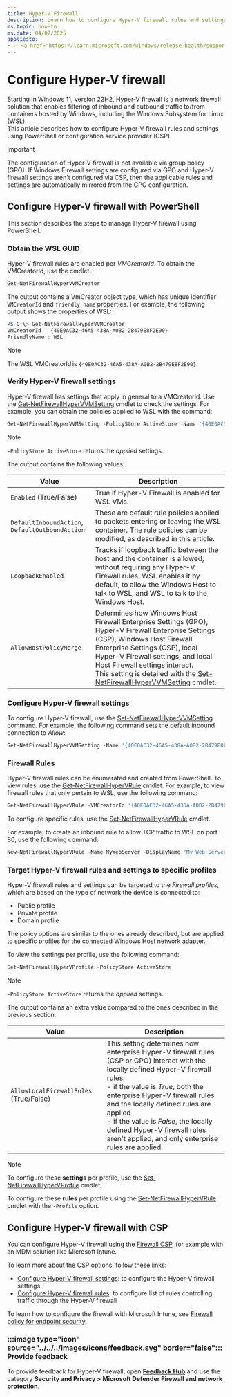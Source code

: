 ```yaml
---
title: Hyper-V Firewall
description: Learn how to configure Hyper-V firewall rules and settings using PowerShell or Configuration Service Provider (CSP).
ms.topic: how-to
ms.date: 04/07/2025
appliesto:
- ✅ <a href="https://learn.microsoft.com/windows/release-health/supported-versions-windows-client" target="_blank">Windows 11</a>
---
```


# Configure Hyper-V firewall

Starting in Windows 11, version 22H2, Hyper-V firewall is a network firewall solution that enables filtering of inbound and outbound traffic to/from containers hosted by Windows, including the Windows Subsystem for Linux (WSL).\
This article describes how to configure Hyper-V firewall rules and settings using PowerShell or configuration service provider (CSP).

> [!IMPORTANT]
> The configuration of Hyper-V firewall is not available via group policy (GPO). If Windows Firewall settings are configured via GPO and Hyper-V firewall settings aren't configured via CSP, then the applicable rules and settings are automatically mirrored from the GPO configuration.

## Configure Hyper-V firewall with PowerShell

This section describes the steps to manage Hyper-V firewall using PowerShell.

### Obtain the WSL GUID

Hyper-V firewall rules are enabled per *VMCreatorId*. To obtain the VMCreatorId, use the cmdlet:

```powershell
Get-NetFirewallHyperVVMCreator
```

The output contains a VmCreator object type, which has unique identifier `VMCreatorId` and `friendly name` properties. For example, the following output shows the properties of WSL:

```powershell
PS C:\> Get-NetFirewallHyperVVMCreator
VMCreatorId : {40E0AC32-46A5-438A-A0B2-2B479E8F2E90}
FriendlyName : WSL
```

> [!NOTE]
> The WSL VMCreatorId is `{40E0AC32-46A5-438A-A0B2-2B479E8F2E90}`.

### Verify Hyper-V firewall settings

Hyper-V firewall has settings that apply in general to a VMCreatorId. Use the [Get-NetFirewallHyperVVMSetting][PS-1] cmdlet to check the settings. For example, you can obtain the policies applied to WSL with the command:

```powershell
Get-NetFirewallHyperVVMSetting -PolicyStore ActiveStore -Name '{40E0AC32-46A5-438A-A0B2-2B479E8F2E90}'
```

> [!NOTE]
> `-PolicyStore ActiveStore` returns the *applied* settings.

The output contains the following values:

| Value | Description |
|--|--|
| `Enabled` (True/False) | True if Hyper-V Firewall is enabled for WSL VMs. |
| `DefaultInboundAction`, `DefaultOutboundAction` | These are default rule policies applied to packets entering or leaving the WSL container. The rule policies can be modified, as described in this article.  |
| `LoopbackEnabled` | Tracks if loopback traffic between the host and the container is allowed, without requiring any Hyper-V Firewall rules. WSL enables it by default, to allow the Windows Host to talk to WSL, and WSL to talk to the Windows Host.|
| `AllowHostPolicyMerge` | Determines how Windows Host Firewall Enterprise Settings (GPO), Hyper-V Firewall Enterprise Settings (CSP), Windows Host Firewall Enterprise Settings (CSP), local Hyper-V Firewall settings, and local Host Firewall settings interact.<br>This setting is detailed with the [Set-NetFirewallHyperVVMSetting][PS-2] cmdlet.|

### Configure Hyper-V firewall settings

To configure Hyper-V firewall, use the [Set-NetFirewallHyperVVMSetting][PS-2] command. For example, the following command sets the default inbound connection to *Allow*:

```powershell
Set-NetFirewallHyperVVMSetting -Name '{40E0AC32-46A5-438A-A0B2-2B479E8F2E90}' -DefaultInboundAction Allow
```

### Firewall Rules

Hyper-V firewall rules can be enumerated and created from PowerShell. To view rules, use the [Get-NetFirewallHyperVRule][PS-3] cmdlet. For example, to view firewall rules that only pertain to WSL, use the following command:

```powershell
Get-NetFirewallHyperVRule -VMCreatorId '{40E0AC32-46A5-438A-A0B2-2B479E8F2E90}'
```

To configure specific rules, use the [Set-NetFirewallHyperVRule][PS-4] cmdlet.

For example, to create an inbound rule to allow TCP traffic to WSL on port 80, use the following command:

```powershell
New-NetFirewallHyperVRule -Name MyWebServer -DisplayName "My Web Server" -Direction Inbound -VMCreatorId '{40E0AC32-46A5-438A-A0B2-2B479E8F2E90}' -Protocol TCP -LocalPorts 80
```

### Target Hyper-V firewall rules and settings to specific profiles

Hyper-V firewall rules and settings can be targeted to the *Firewall profiles*, which are based on the type of network the device is connected to:

- Public profile
- Private profile
- Domain profile

The policy options are similar to the ones already described, but are applied to specific profiles for the connected Windows Host network adapter.

To view the settings per profile, use the following command:

```powershell
Get-NetFirewallHyperVProfile -PolicyStore ActiveStore
```

> [!NOTE]
> `-PolicyStore ActiveStore` returns the *applied* settings.

The output contains an extra value compared to the ones described in the previous section:

| Value | Description |
|--|--|
| `AllowLocalFirewallRules` (True/False)| This setting determines how enterprise Hyper-V firewall rules (CSP or GPO) interact with the locally defined Hyper-V firewall rules:<br>- if the value is *True*, both the enterprise Hyper-V firewall rules and the locally defined rules are applied<br>- if the value is *False*, the locally defined Hyper-V firewall rules aren't applied, and only enterprise rules are applied. |

> [!NOTE]
> To configure these **settings** per profile, use the [Set-NetFirewallHyperVProfile][PS-5] cmdlet.
>
> To configure these **rules** per profile using the [Set-NetFirewallHyperVRule][PS-4] cmdlet with the `-Profile` option.

## Configure Hyper-V firewall with CSP

You can configure Hyper-V firewall using the [Firewall CSP][CSP-1], for example with an MDM solution like Microsoft Intune.

To learn more about the CSP options, follow these links:

- [Configure Hyper-V firewall settings][SETTINGS]: to configure the Hyper-V firewall settings
- [Configure Hyper-V firewall rules][RULE]: to configure list of rules controlling traffic through the Hyper-V firewall

To learn how to configure the firewall with Microsoft Intune, see [Firewall policy for endpoint security][INT-1].

### :::image type="icon" source="../../../images/icons/feedback.svg" border="false"::: Provide feedback

To provide feedback for Hyper-V firewall, open [**Feedback Hub**][FHUB] and use the category **Security and Privacy > Microsoft Defender Firewall and network protection**.

<!--links used in this document-->

[CSP-1]: /windows/client-management/mdm/firewall-csp

[FHUB]: feedback-hub://?tabid=2&newFeedback=true&feedbackType=1
[INT-1]: /mem/intune/protect/endpoint-security-firewall-policy
[PS-1]: /powershell/module/netsecurity/get-netfirewallhypervvmsetting
[PS-2]: /powershell/module/netsecurity/set-netfirewallhypervvmsetting
[PS-3]: /powershell/module/netsecurity/get-netfirewallhypervrule
[PS-4]: /powershell/module/netsecurity/set-netfirewallhypervrule
[PS-5]: /powershell/module/netsecurity/set-netfirewallhypervprofile

[RULE]: /windows/client-management/mdm/firewall-csp#mdmstorehypervfirewallrules
[SETTINGS]: /windows/client-management/mdm/firewall-csp#mdmstorehypervvmsettings
